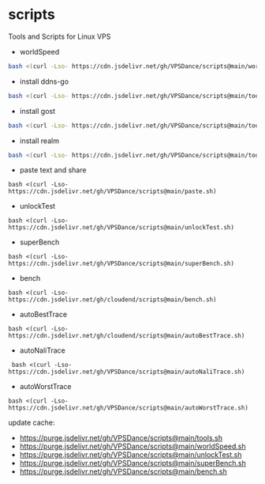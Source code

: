 # scripts
Tools and Scripts for Linux VPS

<!--
# cdn: https://cdn.statically.io/gh/:user/:repo/:tag/:file, https://cdn.statically.io/gh/cloudend/scripts/main/tools.sh
# cdn: https://cdn.jsdelivr.net/gh/:user/:repo/, https://cdn.jsdelivr.net/gh/cloudend/scripts@main/tools.sh
# cdn: https://hub.fastgit.org/:user/:repo/, https://hub.fastgit.org/zhboner/realm/releases/download/v1.4/realm
# cdn: https://ghproxy.com/https://github.com/:user/:repo/, https://ghproxy.com/https://github.com/zhboner/realm/releases/download/v1.4/realm
-->


- worldSpeed
```sh
bash <(curl -Lso- https://cdn.jsdelivr.net/gh/VPSDance/scripts@main/worldSpeed.sh) -4
```

- install ddns-go
```sh
bash <(curl -Lso- https://cdn.jsdelivr.net/gh/VPSDance/scripts@main/tools.sh) ddns-go -p
```
- install gost
```sh
bash <(curl -Lso- https://cdn.jsdelivr.net/gh/VPSDance/scripts@main/tools.sh) gost -p
```
- install realm
```sh
bash <(curl -Lso- https://cdn.jsdelivr.net/gh/VPSDance/scripts@main/tools.sh) realm -p
```

- paste text and share
```
bash <(curl -Lso- https://cdn.jsdelivr.net/gh/VPSDance/scripts@main/paste.sh)
```

- unlockTest
```
bash <(curl -Lso- https://cdn.jsdelivr.net/gh/VPSDance/scripts@main/unlockTest.sh)
```

- superBench
```
bash <(curl -Lso- https://cdn.jsdelivr.net/gh/VPSDance/scripts@main/superBench.sh)
```
- bench
```
bash <(curl -Lso- https://cdn.jsdelivr.net/gh/cloudend/scripts@main/bench.sh)
```

- autoBestTrace
```
bash <(curl -Lso- https://cdn.jsdelivr.net/gh/cloudend/scripts@main/autoBestTrace.sh)
```
- autoNaliTrace
```
 bash <(curl -Lso- https://cdn.jsdelivr.net/gh/VPSDance/scripts@main/autoNaliTrace.sh)
```
- autoWorstTrace
```
bash <(curl -Lso- https://cdn.jsdelivr.net/gh/VPSDance/scripts@main/autoWorstTrace.sh)
```

update cache:

- https://purge.jsdelivr.net/gh/VPSDance/scripts@main/tools.sh
- https://purge.jsdelivr.net/gh/VPSDance/scripts@main/worldSpeed.sh
- https://purge.jsdelivr.net/gh/VPSDance/scripts@main/unlockTest.sh
- https://purge.jsdelivr.net/gh/VPSDance/scripts@main/superBench.sh
- https://purge.jsdelivr.net/gh/VPSDance/scripts@main/bench.sh

